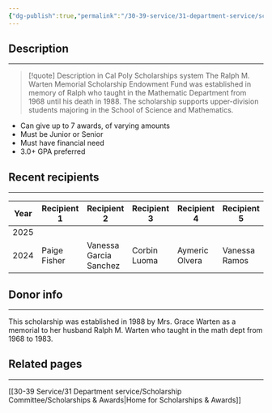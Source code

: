```yaml
---
{"dg-publish":true,"permalink":"/30-39-service/31-department-service/scholarship-committee/01-awards/ralph-m-warten-memorial-scholarship-endowment-fund-mathematics/","updated":"2025-05-20T15:33:23-07:00"}
---
```


## Description
---
> [!quote] Description in Cal Poly Scholarships system
> The Ralph M. Warten Memorial Scholarship Endowment Fund was established in memory of Ralph who taught in the Mathematic Department from 1968 until his death in 1988. The scholarship supports upper-division students majoring in the School of Science and Mathematics.

- Can give up to 7 awards, of varying amounts
- Must be Junior or Senior
- Must have financial need
- 3.0+ GPA preferred

## Recent recipients
---

| Year | Recipient 1  | Recipient  2           | Recipient 3  | Recipient 4    | Recipient 5   | Recipient  6          | Recipient 7      |
| ---- | ------------ | ---------------------- | ------------ | -------------- | ------------- | --------------------- | ---------------- |
| 2025 |              |                        |              |                |               |                       |                  |
| 2024 | Paige Fisher | Vanessa Garcia Sanchez | Corbin Luoma | Aymeric Olvera | Vanessa Ramos | Cecilia Enriquez Ruiz | Nicholas Voyagis |


## Donor info
---

This scholarship was established in 1988 by Mrs. Grace Warten as a memorial to her husband Ralph M. Warten who taught in the math dept from 1968 to 1983.

## Related pages
---

[[30-39 Service/31 Department service/Scholarship Committee/Scholarships & Awards\|Home for Scholarships & Awards]]